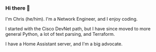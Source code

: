 ### Hi there 👋

I'm Chris (he/him).  I'm a Network Engineer, and I enjoy coding.

I started with the Cisco DevNet path, but I have since moved to more general Python, a lot of text parsing, and Terraform.

I have a Home Assistant server, and I'm a big advocate.

<!--
**Franklin19c/Franklin19c** is a ✨ _special_ ✨ repository because its `README.md` (this file) appears on your GitHub profile.

Here are some ideas to get you started:

- 🔭 I’m currently working on ...
- 🌱 I’m currently learning ...
- 👯 I’m looking to collaborate on ...
- 🤔 I’m looking for help with ...
- 💬 Ask me about ...
- 📫 How to reach me: ...
- 😄 Pronouns: ...
- ⚡ Fun fact: ...
-->
